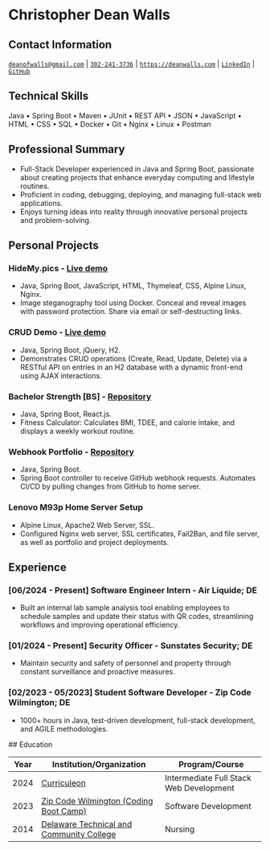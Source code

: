 <!-- <script src="http://code.jquery.com/jquery-1.4.2.min.js"></script> <script> var x = document.getElementsByClassName("site-footer-credits"); setTimeout(() => { x[0].remove(); }, 10); </script> -->

<div class="header-bar"></div>
<link rel="stylesheet" type="text/css" media="all" href="./style.css" />
<script>
    function downloadAsPDF() {
        window.location.href = 'resume.pdf';
    }
</script>
<meta property="og:title" content="Dean-Walls-Public-Portfolio" />

<!-- <button onclick="downloadAsPDF()">Download Resume As PDF</button> -->

# Christopher Dean Walls
## Contact Information
[`deanofwalls@gmail.com`](mailto:deanofwalls@gmail.com) | [`302-241-3736`](tel:+1-302-241-3736) | [`https://deanwalls.com`](https://deanwalls.com) | [`LinkedIn`](https://www.linkedin.com/in/deanofwalls/) | [`GitHub`](https://github.com/deanOfWalls)

## Technical Skills
Java • Spring Boot • Maven • JUnit • REST API • JSON • JavaScript • HTML • CSS • SQL • Docker • Git • Nginx • Linux • Postman

## Professional Summary
* Full-Stack Developer experienced in Java and Spring Boot, passionate about creating projects that enhance everyday computing and lifestyle routines.
* Proficient in coding, debugging, deploying, and managing full-stack web applications.
* Enjoys turning ideas into reality through innovative personal projects and problem-solving.

## Personal Projects
### HideMy.pics - [Live demo](https://hidemy.pics)
* Java, Spring Boot, JavaScript, HTML, Thymeleaf, CSS, Alpine Linux, Nginx.
* Image steganography tool using Docker. Conceal and reveal images with password protection. Share via email or self-destructing links.

### CRUD Demo - [Live demo](https://crud_demo.deanwalls.com)
* Java, Spring Boot, jQuery, H2.
* Demonstrates CRUD operations (Create, Read, Update, Delete) via a RESTful API on entries in an H2 database with a dynamic front-end using AJAX interactions.

### Bachelor Strength [BS] - [Repository](https://github.com/deanOfWalls/bachelor.strength)
* Java, Spring Boot, React.js.
* Fitness Calculator: Calculates BMI, TDEE, and calorie intake, and displays a weekly workout routine.

### Webhook Portfolio - [Repository](https://github.com/deanOfWalls/webhook_portfolio)
* Java, Spring Boot.
* Spring Boot controller to receive GitHub webhook requests. Automates CI/CD by pulling changes from GitHub to home server.

### Lenovo M93p Home Server Setup
* Alpine Linux, Apache2 Web Server, SSL.
* Configured Nginx web server, SSL certificates, Fail2Ban, and file server, as well as portfolio and project deployments.

## Experience
### [06/2024 - Present] Software Engineer Intern - Air Liquide; DE
* Built an internal lab sample analysis tool enabling employees to schedule samples and update their status with QR codes, streamlining workflows and improving operational efficiency.

### [01/2024 - Present] Security Officer - Sunstates Security; DE
* Maintain security and safety of personnel and property through constant surveillance and proactive measures.

### [02/2023 - 05/2023] Student Software Developer - Zip Code Wilmington; DE
* 1000+ hours in Java, test-driven development, full-stack development, and AGILE methodologies.

<div class="experience-education-space"></div>
## Education

| Year | Institution/Organization | Program/Course |
|------|---------------------------|----------------|
| 2024 | [Curriculeon](curriculeon_certificate.pdf) | Intermediate Full Stack Web Development |
| 2023 | [Zip Code Wilmington (Coding Boot Camp)](zipcode.pdf) | Software Development |
| 2014 | [Delaware Technical and Community College](lpnDiploma.pdf) | Nursing |
